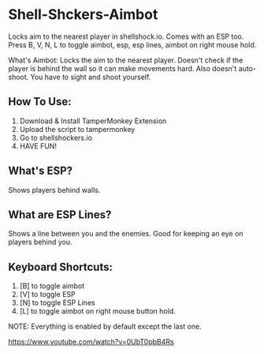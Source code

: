 # Shell-Shckers-Aimbot
Locks aim to the nearest player in shellshock.io. Comes with an ESP too. Press B, V, N, L to toggle aimbot, esp, esp lines, aimbot on right mouse hold.

What's Aimbot:
Locks the aim to the nearest player. Doesn't check if the player is behind the wall so it can make movements hard. Also doesn't auto-shoot. You have to sight and shoot yourself.

## How To Use:

1. Download & Install TamperMonkey Extension
2. Upload the script to tampermonkey
3. Go to shellshockers.io
4. HAVE FUN!

## What's ESP?

Shows players behind walls.

## What are ESP Lines?
Shows a line between you and the enemies. Good for keeping an eye on players behind you.

## Keyboard Shortcuts:
1. [B] to toggle aimbot
2. [V] to toggle ESP
3. [N] to toggle ESP Lines
4. [L] to toggle aimbot on right mouse button hold.

NOTE: Everything is enabled by default except the last one.

https://www.youtube.com/watch?v=0UbT0pbB4Rs
